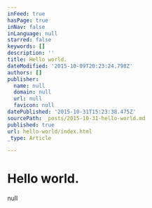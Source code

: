 ```yaml
---
inFeed: true
hasPage: true
inNav: false
inLanguage: null
starred: false
keywords: []
description: ''
title: Hello world.
dateModified: '2015-10-09T20:23:24.798Z'
authors: []
publisher:
  name: null
  domain: null
  url: null
  favicon: null
datePublished: '2015-10-31T15:23:38.475Z'
sourcePath: _posts/2015-10-31-hello-world.md
published: true
url: hello-world/index.html
_type: Article

---
```

# 

# 

# Hello world.
null